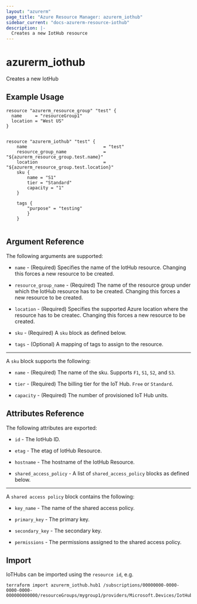 ```yaml
---
layout: "azurerm"
page_title: "Azure Resource Manager: azurerm_iothub"
sidebar_current: "docs-azurerm-resource-iothub"
description: |-
  Creates a new IotHub resource 
---
```


# azurerm_iothub

Creates a new IotHub

## Example Usage

```hcl
resource "azurerm_resource_group" "test" {
  name     = "resourceGroup1"
  location = "West US"
}


resource "azurerm_iothub" "test" {
	name                             = "test"
	resource_group_name              = "${azurerm_resource_group.test.name}"
	location                         = "${azurerm_resource_group.test.location}"
	sku {
		name = "S1"
		tier = "Standard"
		capacity = "1"    
	}

	tags {
		"purpose" = "testing"
	    }
	}


```

## Argument Reference

The following arguments are supported:

* `name` - (Required) Specifies the name of the IotHub resource. Changing this forces a new resource to be created.

* `resource_group_name` - (Required) The name of the resource group under which the IotHub resource has to be created. Changing this forces a new resource to be created.

* `location` - (Required) Specifies the supported Azure location where the resource has to be createc. Changing this forces a new resource to be created.

* `sku` - (Required) A `sku` block as defined below. 

* `tags` - (Optional) A mapping of tags to assign to the resource.

---

A `sku` block supports the following:

* `name` - (Required) The name of the sku. Supports `F1`, `S1`, `S2`, and `S3`.

* `tier` - (Required) The billing tier for the IoT Hub. `Free` or `Standard`.

* `capacity` - (Required) The number of provisioned IoT Hub units. 

## Attributes Reference

The following attributes are exported:

* `id` - The IotHub ID.

* `etag` - The etag of IotHub Resource.

* `hostname` - The hostname of the IotHub Resource.

* `shared_access_policy` - A list of `shared_access_policy` blocks as defined below.

---

A `shared access policy` block contains the following:

* `key_name` - The name of the shared access policy.

* `primary_key` - The primary key.

* `secondary_key` - The secondary key.

* `permissions` - The permissions assigned to the shared access policy.

## Import

IoTHubs can be imported using the `resource id`, e.g.

```shell
terraform import azurerm_iothub.hub1 /subscriptions/00000000-0000-0000-0000-000000000000/resourceGroups/mygroup1/providers/Microsoft.Devices/IotHubs/hub1
```
